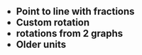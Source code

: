 <h2>
<ul>
<li>Point to line with fractions</li>
<li>Custom rotation</li>
<li>rotations from 2 graphs</li>
<li>Older units</li>
</ul>
